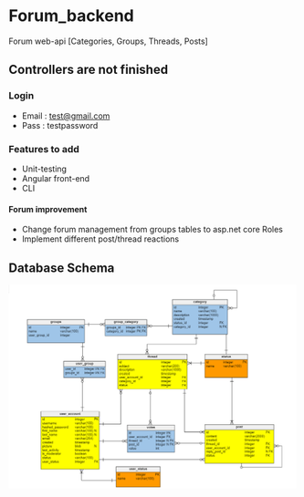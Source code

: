 # Forum_backend
Forum web-api [Categories, Groups, Threads, Posts]

## **Controllers are not finished** ##

### Login ###
* Email : test@gmail.com
* Pass : testpassword


### Features to add ###
* Unit-testing
* Angular front-end
* CLI

#### Forum improvement ####
* Сhange forum management from groups tables to asp.net core Roles
* Implement different post/thread reactions


## Database Schema ##
![Database](https://github.com/RedCaplan/Forum_backend/blob/master/database.png?raw=true)
